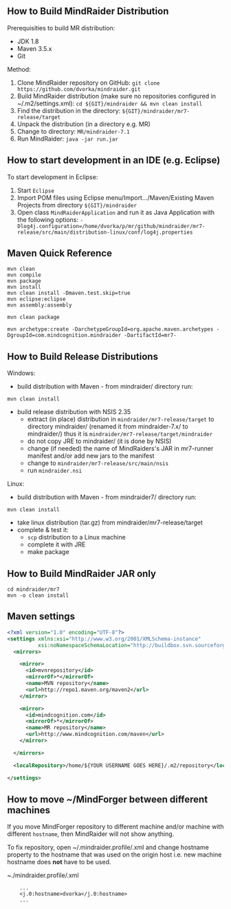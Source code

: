 How to Build MindRaider Distribution
-------------------------------------
Prerequisities to build MR distribution:

* JDK 1.8
* Maven 3.5.x
* Git

Method:

1. Clone MindRaider repository on GitHub: 
   `git clone https://github.com/dvorka/mindraider.git`
2. Build MindRaider distribution (make sure no repositories configured in ~/.m2/settings.xml):
   `cd ${GIT}/mindraider && mvn clean install`
3. Find the distribution in the directory:
   `${GIT}/mindraider/mr7-release/target`
4. Unpack the distribution (in a directory e.g. MR)
5. Change to directory:
   `MR/mindraider-7.1`
6. Run MindRaider:
   `java -jar run.jar`



How to start development in an IDE (e.g. Eclipse)
-------------------------------------------------

To start development in Eclipse:

1. Start `Eclipse`
2. Import POM files using Eclipse menu/Import.../Maven/Existing Maven Projects
   from directory `${GIT}/mindraider`
3. Open class `MindRaiderApplication` and run it as Java Application with the following options:
   `-Dlog4j.configuration=/home/dvorka/p/mr/github/mindraider/mr7-release/src/main/distribution-linux/conf/log4j.properties`



Maven Quick Reference
---------------------
```
mvn clean
mvn compile
mvn package
mvn install
mvn clean install -Dmaven.test.skip=true
mvn eclipse:eclipse
mvn assembly:assembly

mvn clean package

mvn archetype:create -DarchetypeGroupId=org.apache.maven.archetypes -DgroupId=com.mindcognition.mindraider -DartifactId=mr7-
```



How to Build Release Distributions
----------------------------------

Windows:

* build distribution with Maven - from mindraider/ directory run:
```
mvn clean install
```
* build release distribution with NSIS 2.35
  *  extract (in place) distribution in `mindraider/mr7-release/target` to 
     directory mindraider/ (renamed it from mindraider-7.x/ to mindraider/)
     thus it is `mindraider/mr7-release/target/mindraider`
  * do not copy JRE to mindraider/ (it is done by NSIS)
  * change (if needed) the name of MindRaiders's JAR in mr7-runner manifest
    and/or add new jars to the manifest 
  * change to `mindraider/mr7-release/src/main/nsis`
  * run `mindraider.nsi`

Linux:
* build distribution with Maven - from mindraider7/ directory run:
```
mvn clean install
```
* take linux distribution (tar.gz) from mindraider/mr7-release/target
* complete & test it:
  * `scp` distribution to a Linux machine
  * complete it with JRE
  * make package



How to Build MindRaider JAR only
--------------------------------
```
cd mindraider/mr7
mvn -o clean install
```



Maven settings
--------------
```xml
<?xml version="1.0" encoding="UTF-8"?>
<settings xmlns:xsi="http://www.w3.org/2001/XMLSchema-instance" 
          xsi:noNamespaceSchemaLocation="http://buildbox.svn.sourceforge.net/svnroot/buildbox/trunk/common/maven/settings-1.0.0-nons.xsd">
  <mirrors>

    <mirror>
      <id>mvnrepository</id>
      <mirrorOf>*</mirrorOf>
      <name>MVN repository</name>
      <url>http://repo1.maven.org/maven2</url>
    </mirror>

    <mirror>
      <id>mindcognition.com</id>
      <mirrorOf>*</mirrorOf>
      <name>MR repository</name>
      <url>http://www.mindcognition.com/maven</url>
    </mirror>

  </mirrors>

  <localRepository>/home/${YOUR USERNAME GOES HERE}/.m2/repository</localRepository>

</settings>
```



How to move ~/MindForger between different machines
---------------------------------------------------
If you move MindForger repository to different machine and/or machine
with different `hostname`, then MindRaider will not show anything.

To fix repository, open ~/.mindraider.profile/<USERNAME>.xml and change hostname
property to the hostname that was used on the origin host i.e.
new machine hostname does **not** have to be used.

~./mindraider.profile/<USERNAME>.xml

```
    ...
    <j.0:hostname>dvorka</j.0:hostname>
    ...
```
